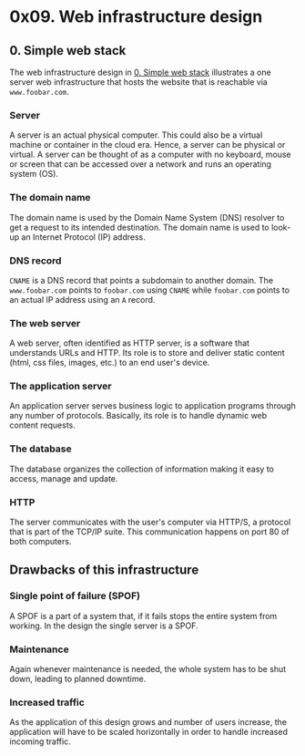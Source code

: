 # 0x09. Web infrastructure design

## 0. Simple web stack

 The web infrastructure design in [0. Simple web stack](0-simple_web_stack) illustrates a one server web infrastructure that hosts the website that is reachable via `www.foobar.com`.

### Server

A server is an actual physical computer. This could also be a virtual machine or container in the cloud era. Hence, a server can be physical or virtual. A server can be thought of as a computer with no keyboard, mouse or screen that can be accessed over a network and runs an operating system (OS).

### The domain name

The domain name is used by the Domain Name System (DNS) resolver to get a request to its intended destination. The domain name is used to look-up an Internet Protocol (IP) address.

### DNS record

`CNAME` is a DNS record that points a subdomain to another domain.
The `www.foobar.com` points to `foobar.com` using `CNAME` while `foobar.com` points to an actual IP address using an `A` record.

### The web server

A web server, often identified as HTTP server, is a software that understands URLs and HTTP.
Its role is to store and deliver static content (html, css files, images, etc.) to an end user's device.

### The application server

An application server serves business logic to application programs through any number of protocols.
Basically, its role is to handle dynamic web content requests.

### The database

The database organizes the collection of information making it easy to access, manage and update.

### HTTP

The server communicates with the user's computer via HTTP/S, a protocol that is part of the TCP/IP suite. This communication happens on port 80 of both computers.

## Drawbacks of this infrastructure

### Single point of failure (SPOF)

A SPOF is a part of a system that, if it fails stops the entire system from working.
In the design the single server is a SPOF.

### Maintenance

Again whenever maintenance is needed, the whole system has to be shut down, leading to planned downtime.

### Increased traffic

As the application of this design grows and number of users increase, the application will have to be scaled horizontally in order to handle increased incoming traffic.
